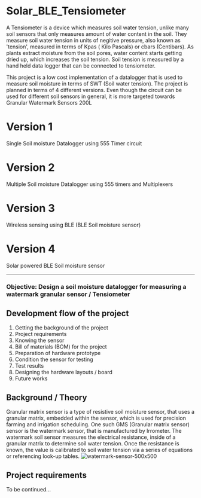 # Solar_BLE_Tensiometer

A Tensiometer is a device which measures soil water tension, unlike many soil sensors that only measures amount of water content in the soil. They measure soil water tension in units of negitive pressure, also known as 'tension', measured in terms of Kpas ( Kilo Pascals) or cbars (Centibars). As plants extract moisture from the soil pores, water content starts getting dried up, which increases the soil tension. Soil tension is measured by a hand held data logger that can be connected to tensiometer.

This project is a low cost implementation of a datalogger that is used to measure soil moisture in terms of SWT (Soil water tension). The project is planned in terms of 4 different versions. Even though the circuit can be used for different soil sensors in general, it is more targeted towards Granular Watermark Sensors 200L

# Version 1
Single Soil moisture Datalogger using 555 Timer circuit

# Version 2
Multiple Soil moisture Datalogger using 555 timers and Multiplexers

# Version 3
Wireless sensing using BLE (BLE Soil moisture sensor)

# Version 4
Solar powered BLE Soil moisture sensor

------------------------------------------------------------------------------------------------------------------------------------------------------------

### Objective: Design a soil moisture datalogger for measuring a watermark granular sensor / Tensiometer

## Development flow of the project
1. Getting the background of the project
2. Project requirements
3. Knowing the sensor
4. Bill of materials (BOM) for the project
5. Preparation of hardware prototype
6. Condition the sensor for testing
7. Test results
8. Designing the hardware layouts / board
9. Future works

## Background / Theory 
Granular matrix sensor is a type of resistive soil moisture sensor, that uses a granular matrix, embedded within the sensor, which is used for precision farming and irrigation scheduling. One such GMS (Granular matrix sensor) sensor is the watermark sensor, that is manufactured by Irrometer. The watermark soil sensor measures the electrical resistance, inside of a granular matrix to determine soil water tension. Once the resistance is known, the value is calibrated to soil water tension via a series of equations or referencing look-up tables. 
![watermark-sensor-500x500](https://user-images.githubusercontent.com/26503600/169804278-26a79443-f2f1-4aa2-b1e7-c592f000f05c.jpg)

## Project requirements 
To be continued...



